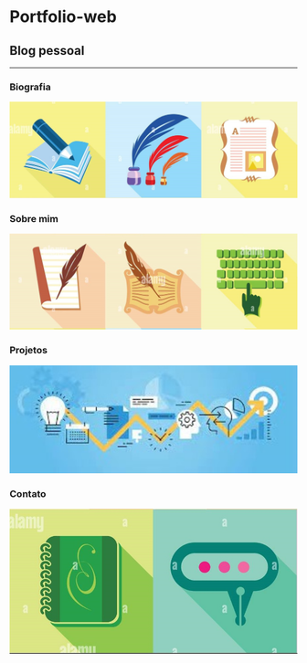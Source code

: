 # Portfolio-web
<h2>Blog pessoal</h2>
<hr>
<h3> Biografia </h3> 
<img src="imagens/imgbio/imgb1.png" width="700px">
<h3> Sobre mim </h3>
<img src="imagens/imgbio/imgb2.png" width="700px">
<h3> Projetos </h3>
<img src="imagens/imgbio/imgb0.png" width="700px">
<h3>Contato</h3>
<img src="imagens/imgbio/imgb3.png" width="700px">

